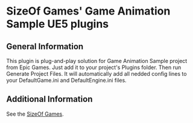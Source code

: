 SizeOf Games' Game Animation Sample UE5 plugins
===

General Information
----
This plugin is plug-and-play solution for Game Animation Sample project from Epic Games.
Just add it to your project's Plugins folder. Then run Generate Project Files.
It will automatically add all nedded config lines to your DefaultGame.ini and DefaultEngine.ini files.

Additional Information
----
See the [SizeOf Games](https://sizeofgames.com/).